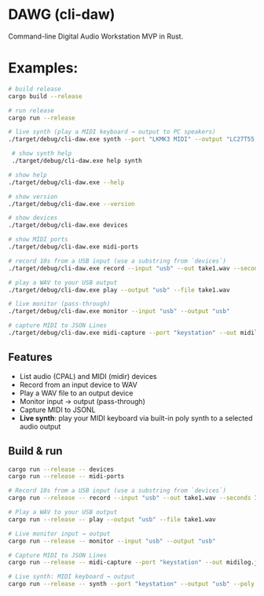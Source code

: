# DAWG (cli-daw)

Command-line Digital Audio Workstation MVP in Rust.

# Examples:

```bash
# build release
cargo build --release

# run release
cargo run --release

# live synth (play a MIDI keyboard → output to PC speakers)
./target/debug/cli-daw.exe synth --port "LKMK3 MIDI" --output "LC27T55 (NVIDIA High Definition Audio)"

 # show synth help
 ./target/debug/cli-daw.exe help synth

# show help
./target/debug/cli-daw.exe --help

# show version
./target/debug/cli-daw.exe --version

# show devices
./target/debug/cli-daw.exe devices

# show MIDI ports
./target/debug/cli-daw.exe midi-ports

# record 10s from a USB input (use a substring from `devices`)
./target/debug/cli-daw.exe record --input "usb" --out take1.wav --seconds 10

# play a WAV to your USB output
./target/debug/cli-daw.exe play --output "usb" --file take1.wav

# live monitor (pass-through)
./target/debug/cli-daw.exe monitor --input "usb" --output "usb"

# capture MIDI to JSON Lines
./target/debug/cli-daw.exe midi-capture --port "keystation" --out midilog.jsonl

```


## Features
- List audio (CPAL) and MIDI (midir) devices
- Record from an input device to WAV
- Play a WAV file to an output device
- Monitor input → output (pass-through)
- Capture MIDI to JSONL
- **Live synth**: play your MIDI keyboard via built-in poly synth to a selected audio output

## Build & run
```bash
cargo run --release -- devices
cargo run --release -- midi-ports

# Record 10s from a USB input (use a substring from `devices`)
cargo run --release -- record --input "usb" --out take1.wav --seconds 10

# Play a WAV to your USB output
cargo run --release -- play --output "usb" --file take1.wav

# Live monitor input → output
cargo run --release -- monitor --input "usb" --output "usb"

# Capture MIDI to JSON Lines
cargo run --release -- midi-capture --port "keystation" --out midilog.jsonl

# Live synth: MIDI keyboard → output
cargo run --release -- synth --port "keystation" --output "usb" --poly 16
```
